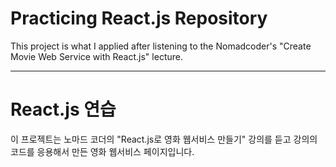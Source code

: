 # Practicing React.js Repository

This project is what I applied after listening to the Nomadcoder's "Create Movie Web Service with React.js" lecture.

<hr />

# React.js 연습

이 프로젝트는 노마드 코더의 "React.js로 영화 웹서비스 만들기" 강의를 듣고 강의의 코드를 응용해서 만든 영화 웹서비스 페이지입니다.
